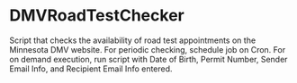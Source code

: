 # DMVRoadTestChecker
Script that checks the availability of road test appointments on the Minnesota DMV website. For periodic checking, schedule job on Cron. For on demand execution, run script with Date of Birth, Permit Number, Sender Email Info, and Recipient Email Info entered. 
